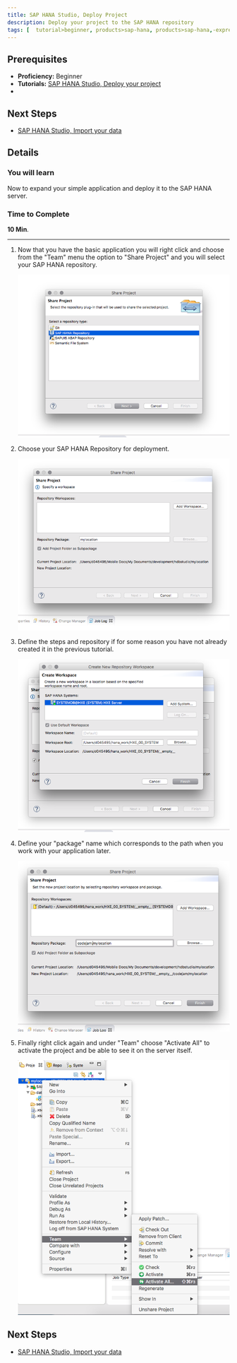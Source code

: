 ```yaml
---
title: SAP HANA Studio, Deploy Project
description: Deploy your project to the SAP HANA repository
tags: [  tutorial>beginner, products>sap-hana, products>sap-hana,-express-edition, products>sap-hana-studio ]
---
```

## Prerequisites  
 - **Proficiency:** Beginner 
 - **Tutorials:** [SAP HANA Studio, Deploy your project](http://www.sap.com/developer/tutorials/studio-deploy-project.html)
 - 
## Next Steps
 - [SAP HANA Studio, Import your data](http://www.sap.com/developer/tutorials/studio-import-data.html)

## Details
### You will learn  
Now to expand your simple application and deploy it to the SAP HANA server.

### Time to Complete
**10 Min**.

---

1. Now that you have the basic application you will right click and choose from the "Team" menu the option to "Share Project" and you will select your SAP HANA repository.

	![Share Project](1.png)

2. Choose your SAP HANA Repository for deployment.

	![Choose the SAP HANA repo](2.png)

2. Define the steps and repository if for some reason you have not already created it in the previous tutorial.

	![Specific Repo](3.png)

3. Define your "package" name which corresponds to the path when you work with your application later.

	![Define package](4.png)

4. Finally right click again and under "Team" choose "Activate All" to activate the project and be able to see it on the server itself.

	![Activate](5.png)


## Next Steps
 - [SAP HANA Studio, Import your data](http://www.sap.com/developer/tutorials/studio-import-data.html)
